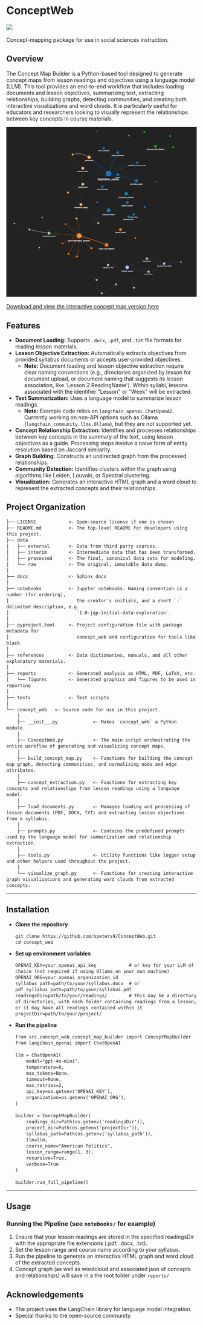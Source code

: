 # ConceptWeb

<a target="_blank" href="https://cookiecutter-data-science.drivendata.org/">
    <img src="https://img.shields.io/badge/CCDS-Project%20template-328F97?logo=cookiecutter" />
</a>

Concept-mapping package for use in social sciences instruction.

## Overview

The Concept Map Builder is a Python-based tool designed to generate concept maps from lesson readings and objectives using a language model (LLM). This tool provides an end-to-end workflow that includes loading documents and lesson objectives, summarizing text, extracting relationships, building graphs, detecting communities, and creating both interactive visualizations and word clouds. It is particularly useful for educators and researchers looking to visually represent the relationships between key concepts in course materials.

![Concept Map Preview](reports/ConceptWebOutput/static_example.jpeg)

[Download and view the interactive concept map version here](reports/ConceptWebOutput/)

## Features

- **Document Loading:** Supports `.docx`, `.pdf`, and `.txt` file formats for reading lesson materials.
- **Lesson Objective Extraction:** Automatically extracts objectives from provided syllabus documents or accepts user-provided objectives.
    - **Note:** Document loading and lesson objective extraction require clear naming conventions (e.g., directories organized by lesson for document upload, or document naming that suggests its lesson association, like 'Lesson 2 ReadingName'). Within syllabi, lessons associated with the identifier "Lesson" or "Week" will be extracted.
- **Text Summarization:** Uses a language model to summarize lesson readings.
    - **Note:** Example code relies on `langchain_openai.ChatOpenAI`. Currently working on non-API options such as Ollama (`langchain_community.llms.Ollama`), but they are not supported yet.
- **Concept Relationship Extraction:** Identifies and processes relationships between key concepts in the summary of the text, using lesson objectives as a guide. Processing steps involve a naive form of entity resolution based on Jaccard similarity.
- **Graph Building:** Constructs an undirected graph from the processed relationships.
- **Community Detection:** Identifies clusters within the graph using algorithms like Leiden, Louvain, or Spectral clustering.
- **Visualization:** Generates an interactive HTML graph and a word cloud to represent the extracted concepts and their relationships.

## Project Organization

```
├── LICENSE            <- Open-source license if one is chosen
├── README.md          <- The top-level README for developers using this project.
├── data
│   ├── external       <- Data from third party sources.
│   ├── interim        <- Intermediate data that has been transformed.
│   ├── processed      <- The final, canonical data sets for modeling.
│   └── raw            <- The original, immutable data dump.
│
├── docs               <- Sphinx docs
│
├── notebooks          <- Jupyter notebooks. Naming convention is a number (for ordering),
│                         the creator's initials, and a short `-` delimited description, e.g.
│                         `1.0-jqp-initial-data-exploration`.
│
├── pyproject.toml     <- Project configuration file with package metadata for
│                         concept_web and configuration for tools like black
│
├── references         <- Data dictionaries, manuals, and all other explanatory materials.
│
├── reports            <- Generated analysis as HTML, PDF, LaTeX, etc.
│   └── figures        <- Generated graphics and figures to be used in reporting
│
├── tests              <- Test scripts
│
└── concept_web   <- Source code for use in this project.
    │
    ├── __init__.py             <- Makes `concept_web` a Python module.
    │
    ├── ConceptWeb.py           <- The main script orchestrating the entire workflow of generating and visualizing concept maps.
    │
    ├── build_concept_map.py    <- Functions for building the concept map graph, detecting communities, and normalizing node and edge attributes.
    │
    ├── concept_extraction.py   <- Functions for extracting key concepts and relationships from lesson readings using a language model.
    │
    ├── load_documents.py       <- Manages loading and processing of lesson documents (PDF, DOCX, TXT) and extracting lesson objectives from a syllabus.
    │
    ├── prompts.py              <- Contains the predefined prompts used by the language model for summarization and relationship extraction.
    │
    ├── tools.py                <- Utility functions like logger setup and other helpers used throughout the project.
    │
    └── visualize_graph.py      <- Functions for creating interactive graph visualizations and generating word clouds from extracted concepts.
```

--------

## Installation
- **Clone the repository**
  ```
  git clone https://github.com/speters9/ConceptWeb.git
  cd concept_web
  ```
- **Set up environment variables**
  ```
  OPENAI_KEY=your_openai_api_key            # or key for your LLM of choice (not required if using Ollama on your own machine)
  OPENAI_ORG=your_openai_organization_id
  syllabus_path=path/to/your/syllabus.docx  # or
  pdf_syllabus_path=path/to/your/syllabus.pdf
  readingsDir=path/to/your/readings/        # this may be a directory of directories, with each folder containing readings from a lesson; or it may have all readings contained within it
  projectDir=path/to/your/project/
  ```
- **Run the pipeline**
  ```
  from src.concept_web.concept_map_builder import ConceptMapBuilder
  from langchain_openai import ChatOpenAI

  llm = ChatOpenAI(
      model="gpt-4o-mini",
      temperature=0,
      max_tokens=None,
      timeout=None,
      max_retries=2,
      api_key=os.getenv('OPENAI_KEY'),
      organization=os.getenv('OPENAI_ORG'),
  )

  builder = ConceptMapBuilder(
      readings_dir=Path(os.getenv('readingsDir')),
      project_dir=Path(os.getenv('projectDir')),
      syllabus_path=Path(os.getenv('syllabus_path')),
      llm=llm,
      course_name="American Politics",
      lesson_range=range(1, 3),
      recursive=True,
      verbose=True
  )

  builder.run_full_pipeline()
  ```

---

## Usage
### Running the Pipeline (see ```notebooks/``` for example)
  1. Ensure that your lesson readings are stored in the specified readingsDir with the appropriate file extensions (.pdf, .docx, .txt).
  2. Set the lesson range and course name according to your syllabus.
  3. Run the pipeline to generate an interactive HTML graph and word cloud of the extracted concepts.
  4. Concept graph (as well as wordcloud and associated json of concepts and relationships) will save in a the root folder under ```reports/```

## Acknowledgements
  - The project uses the LangChain library for language model integration.
  - Special thanks to the open-source community.
